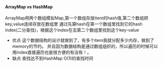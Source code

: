 #### ArrayMap vs HashMap
ArrayMap用两个数组模拟Map,第一个数组存放item的hash值,第二个数组把key,value连续存放在数组里
通过先算hash在第一个数组里找到它的hash index(二分查找)，根据这个index在去第二个数组里找到这个key-value
* 优点 这个数据结构的设计就做到了，有多个item我就分配多少内存，做到了memory的节约。
  并且因为数据结构是通过数组组织的，所以遍历的时候可以用index直接遍历也是很方便的有没有！。
* 缺点 查找达不到HashMap O(1)的查找时间
